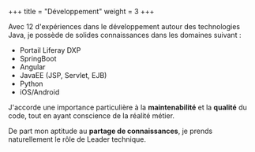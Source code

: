+++
title = "Développement"
weight = 3
+++

Avec 12 d'expériences dans le développement autour des technologies Java, je possède de solides connaissances dans les domaines suivant :
- Portail Liferay DXP
- SpringBoot
- Angular
- JavaEE (JSP, Servlet, EJB)
- Python
- iOS/Android

J'accorde une importance particulière à la **maintenabilité** et la **qualité** du code, tout en ayant conscience de la réalité métier.

De part mon aptitude au **partage de connaissances**, je prends naturellement le rôle de Leader technique.